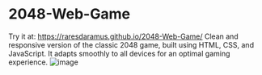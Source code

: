 # 2048-Web-Game
Try it at: https://raresdaramus.github.io/2048-Web-Game/
 Clean and responsive version of the classic 2048 game, built using HTML, CSS, and JavaScript. 
 It adapts smoothly to all devices for an optimal gaming experience.
![image](https://github.com/user-attachments/assets/77f756e8-f729-40bd-b9c9-a2838504f691)
